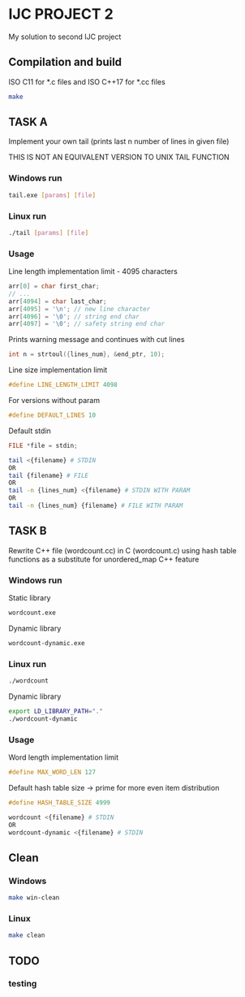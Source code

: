 # IJC PROJECT 2

My solution to second IJC project

## Compilation and build

ISO C11 for *.c files and ISO C++17 for *.cc files

```bash
make
```

## TASK A

Implement your own tail (prints last n number of lines in given file)

THIS IS NOT AN EQUIVALENT VERSION TO UNIX TAIL FUNCTION

### Windows run

```bash
tail.exe [params] [file]
```

### Linux run

```bash
./tail [params] [file]
```

### Usage

Line length implementation limit - 4095 characters

```c
arr[0] = char first_char;
// ...
arr[4094] = char last_char;
arr[4095] = '\n'; // new line character
arr[4096] = '\0'; // string end char
arr[4097] = '\0'; // safety string end char
```

Prints warning message and continues with cut lines

```c
int n = strtoul({lines_num}, &end_ptr, 10);
```

Line size implementation limit

```c
#define LINE_LENGTH_LIMIT 4098
```
For versions without param

```c
#define DEFAULT_LINES 10
```

Default stdin

```c
FILE *file = stdin;
```

```bash
tail <{filename} # STDIN
OR
tail {filename} # FILE
OR
tail -n {lines_num} <{filename} # STDIN WITH PARAM
OR
tail -n {lines_num} {filename} # FILE WITH PARAM
```

## TASK B

Rewrite C++ file (wordcount.cc) in C (wordcount.c) using hash table functions as a substitute for unordered_map C++ feature

### Windows run

Static library

```bash
wordcount.exe
```

Dynamic library

```bash
wordcount-dynamic.exe
```

### Linux run

```bash
./wordcount
```

Dynamic library

```bash
export LD_LIBRARY_PATH="."
./wordcount-dynamic
```

### Usage

Word length implementation limit

```c
#define MAX_WORD_LEN 127
```

Default hash table size -> prime for more even item distribution

```c
#define HASH_TABLE_SIZE 4999
```

```bash
wordcount <{filename} # STDIN
OR
wordcount-dynamic <{filename} # STDIN
```

## Clean

### Windows

```bash
make win-clean
```

### Linux

```bash
make clean
```

## TODO

### testing
